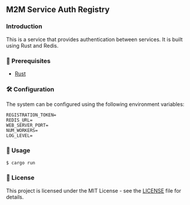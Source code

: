 ## M2M Service Auth Registry

### Introduction

This is a service that provides authentication between services. It is built using Rust and Redis.

### 🦄 Prerequisites

- [Rust](https://www.rust-lang.org/tools/install)

### 🛠️ Configuration

The system can be configured using the following environment variables:

```
REGISTRATION_TOKEN=
REDIS_URL=
WEB_SERVER_PORT=
NUM_WORKERS=
LOG_LEVEL=
```

### 🚀 Usage

```bash
$ cargo run
```

### 📝 License

This project is licensed under the MIT License - see the [LICENSE](LICENSE) file for details.
